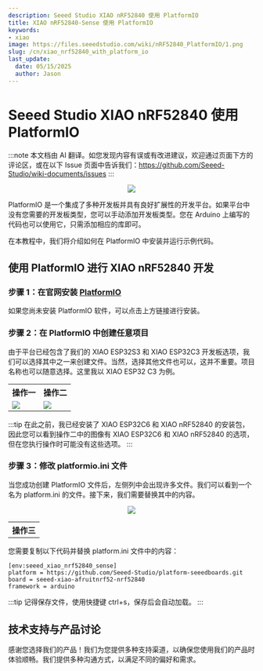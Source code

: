 ```yaml
---
description: Seeed Studio XIAO nRF52840 使用 PlatformIO
title: XIAO nRF52840-Sense 使用 PlatformIO
keywords:
- xiao
image: https://files.seeedstudio.com/wiki/nRF52840_PlatformIO/1.png
slug: /cn/xiao_nrf52840_with_platform_io
last_update:
  date: 05/15/2025
  author: Jason
---
```


# **Seeed Studio XIAO nRF52840 使用 PlatformIO**

:::note
本文档由 AI 翻译。如您发现内容有误或有改进建议，欢迎通过页面下方的评论区，或在以下 Issue 页面中告诉我们：https://github.com/Seeed-Studio/wiki-documents/issues
:::

<div align="center"><img width={600} src="https://files.seeedstudio.com/wiki/nRF52840_PlatformIO/1.png" /></div>


PlatformIO 是一个集成了多种开发板并具有良好扩展性的开发平台。如果平台中没有您需要的开发板类型，您可以手动添加开发板类型。您在 Arduino 上编写的代码也可以使用它，只需添加相应的库即可。

在本教程中，我们将介绍如何在 PlatformIO 中安装并运行示例代码。

## 使用 PlatformIO 进行 XIAO nRF52840 开发

### 步骤 1：在官网安装 [PlatformIO](https://platformio.org/platformio-ide)

如果您尚未安装 PlatformIO 软件，可以点击上方链接进行安装。

### 步骤 2：在 PlatformIO 中创建任意项目

由于平台已经包含了我们的 XIAO ESP32S3 和 XIAO ESP32C3 开发板选项，我们可以选择其中之一来创建文件。当然，选择其他文件也可以，这并不重要。项目名称也可以随意选择。这里我以 XIAO ESP32 C3 为例。

<table align="center">
  <tr>
      <th>操作一</th>
        <th>操作二</th>
  </tr>
  <tr>
      <td><div style={{textAlign:'center'}}><img src="https://files.seeedstudio.com/wiki/esp32c6_platformio/4.png" style={{width:500, height:'auto'}}/></div></td>
        <td><div style={{textAlign:'center'}}><img src="https://files.seeedstudio.com/wiki/esp32c6_platformio/3.png" style={{width:700, height:'auto'}}/></div></td>
  </tr>
</table>

:::tip
在此之前，我已经安装了 XIAO ESP32C6 和 XIAO nRF52840 的安装包，因此您可以看到操作二中的图像有 XIAO ESP32C6 和 XIAO nRF52840 的选项，但在您执行操作时可能没有这些选项。
:::

### 步骤 3：修改 platformio.ini 文件

当您成功创建 PlatformIO 文件后，左侧列中会出现许多文件。我们可以看到一个名为 platform.ini 的文件。接下来，我们需要替换其中的内容。

<table align="center">
  <tr>
      <th>操作三</th>
  </tr>
  <tr>
<div align="center"><img width={800} src="https://files.seeedstudio.com/wiki/XIAO_PlatformIO/platformIO_file.jpg" /></div>
  </tr>
</table>

您需要复制以下代码并替换 platform.ini 文件中的内容：

```
[env:seeed_xiao_nrf52840_sense]
platform = https://github.com/Seeed-Studio/platform-seeedboards.git
board = seeed-xiao-afruitnrf52-nrf52840
framework = arduino
```
:::tip
记得保存文件，使用快捷键 ctrl+s，保存后会自动加载。
:::

## 技术支持与产品讨论

感谢您选择我们的产品！我们为您提供多种支持渠道，以确保您使用我们的产品时体验顺畅。我们提供多种沟通方式，以满足不同的偏好和需求。

<div class="button_tech_support_container">
<a href="https://forum.seeedstudio.com/" class="button_forum"></a> 
<a href="https://www.seeedstudio.com/contacts" class="button_email"></a>
</div>

<div class="button_tech_support_container">
<a href="https://discord.gg/eWkprNDMU7" class="button_discord"></a> 
<a href="https://github.com/Seeed-Studio/wiki-documents/discussions/69" class="button_discussion"></a>
</div>